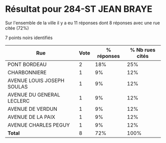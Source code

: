 # Résultat pour 284-ST JEAN BRAYE

Sur l'ensemble de la ville il y a eu 11 réponses dont 8 réponses avec une rue citée (72%)

7 points noirs identifiés

| Rue | Vote | % réponses | % Nb rues cités|
|-----|------|------------|----------------|
| PONT BORDEAU | 2 | 18% | 25%|
| CHARBONNIERE | 1 | 9% | 12%|
| AVENUE LOUIS JOSEPH SOULAS | 1 | 9% | 12%|
| AVENUE DU GENERAL LECLERC | 1 | 9% | 12%|
| AVENUE DE VERDUN | 1 | 9% | 12%|
| AVENUE DE LA PAIX | 1 | 9% | 12%|
| AVENUE CHARLES PEGUY | 1 | 9% | 12%|
| **Total** | 8 | 72% | 100%|
